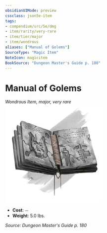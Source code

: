 ```yaml
---
obsidianUIMode: preview
cssclass: json5e-item
tags:
- compendium/src/5e/dmg
- item/rarity/very-rare
- item/tier/major
- item/wondrous
aliases: ["Manual of Golems"]
SourceType: "Magic Item"
NoteIcon: magicitem
BookSource: "Dungeon Master's Guide p. 180"
---
```

# Manual of Golems
*Wondrous Item, major, very rare*  
![](https://raw.githubusercontent.com/5etools-mirror-2/5etools-img/main/items/DMG/Manual%20of%20Golems.webp#right)  

- **Cost**: ⏤
- **Weight**: 5.0 lbs.

*Source: Dungeon Master's Guide p. 180*